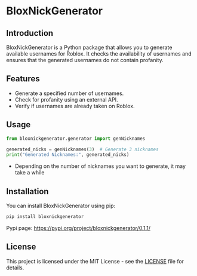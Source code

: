 # BloxNickGenerator

## Introduction

BloxNickGenerator is a Python package that allows you to generate available usernames for Roblox. It checks the availability of usernames and ensures that the generated usernames do not contain profanity.

## Features

- Generate a specified number of usernames.
- Check for profanity using an external API.
- Verify if usernames are already taken on Roblox.


## Usage
```python
from bloxnickgenerator.generator import genNicknames

generated_nicks = genNicknames(3)  # Generate 3 nicknames
print("Generated Nicknames:", generated_nicks)
``` 
- Depending on the number of nicknames you want to generate, it may take a while

## Installation

You can install BloxNickGenerator using pip:

```bash
pip install bloxnickgenerator
```

Pypi page: https://pypi.org/project/bloxnickgenerator/0.1.1/

## License

This project is licensed under the MIT License - see the [LICENSE](LICENSE) file for details.
